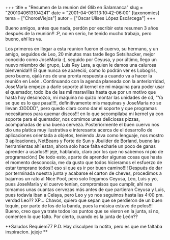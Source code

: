 +++
title = "Resumen de la reunion del Glib en Salamanca"
slug = "2001040613104241"
date = "2001-04-06T13:10:42-06:00"
[taxonomies]
tema = ["ChorosViejos"]
autor = ["Oscar Ulises López Escárcega"]
+++

Bueno amigos, antes que nada, perdón por escribir este resumen 3 años
después de la reunión!! :P, no en serio, he tenido mucho trabajo, pero
bueno, ahí les va.

Los primeros en llegar a esta reunion fueron el cuervo, su hermano, y un
amigo, seguidos de Leo, 20 minutos mas tarde llego Setsihacker, mejor
conocido como JoseMaría :), seguido por Ceyusa, y por último, llego un
nuevo miembro del grupo, Luis Rey Lara, a quien le damos una calurosa
bienvenida!!!
El que nunca se apareció, como lo podrán ver es Lobogris, pero bueno,
ojalá nos de una pronta respuesta a cuando va a hacer la reunión en
León..
Continuando con la agenda planeada con la anteriorridad, JoseMaría
empezo a darle soporte al kernel de mi máquina para poder usar el
quemador, todo iba de las mil maravillas hasta que por un motivo que
hasta hoy desonozco, mi maquina no quizo montar las unidades de cd, "Ya
se que es lo que pasa!!!!, definitivamente mis maquinas y JoseMaría no
se llevan :DDDDD", pero quedo claro como dar el soporte y que programas
necesitamos para quemar discos!!! en lo que secompilaba mi kernel ya con
soporte para el quemador, nos comimos unas deliciosas pizzas,
acompañadas de una buena cerveza.
Posteriormente el buen cuervo nos dio una platica muy ilustrativa e
interesante acerca de el desarrollo de aplicaciones orientada a objetos,
teniendo Java como lenguaje, nos mostro 3 aplicaciones, NetBeans y Forte
de Sun y Jbuilder de Borland, bueno las herramientas ahí estan, ahora
solo hace falta echarle un poco de ganas aprender a usarlos!!! jeje,
hablando, claro por los que no sabemos ni pio de programación:)
De todo esto, aparte de aprender algunas cosas que hasta el momento
desconocía, me da gusto que todos hicieramos el esfuerzo de estar
temprano todos!! eso si que es ir por buen camino!!!!
Después de dar por terminada nuestra junta y acabarse el carton de
cheves, procedimos a bajarnos un rato al Nice Pool, pero solo llegamos
Ceyusa, Leo, Luis y yo, pues JoseMaría y el cuervo tenían, compromisos
que cumplir, ahí nos tomamos unas cuantas cervezas más antes de que
partieran Ceyusa y Luis, pues todavía iban a Celaya, pero Leo y yo nos
seguimos hasta las 4:00 pm. verdad Leo?? XP...
Chavos, quiero que sepan que se perdieron de un buen toquín, por parte
de los de la banda, pues la música estuvo de pelos!!!
Bueno, creo que ya trate todos los puntos que se vieron en la junta, si
no, comenten lo que falto.
Por cierto, cuando es la junta de León??

**Saludos
Requiem77
P.D. Hay disculpen la notita, pero es que me faltaba inspiracion. jejeje
**
